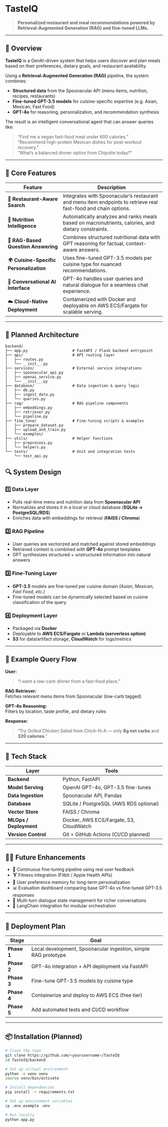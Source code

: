 # TasteIQ

> **Personalized restaurant and meal recommendations powered by Retrieval-Augmented Generation (RAG) and fine-tuned LLMs.**

---

## 🧠 Overview

**TasteIQ** is a GenAI-driven system that helps users discover and plan meals based on their preferences, dietary goals, and restaurant availability.

Using a **Retrieval-Augmented Generation (RAG)** pipeline, the system combines:
- **Structured data** from the Spoonacular API (menu items, nutrition, recipes, restaurants)
- **Fine-tuned GPT-3.5 models** for cuisine-specific expertise (e.g. Asian, Mexican, Fast Food)
- **GPT-4o** for reasoning, personalization, and recommendation synthesis  

The result is an intelligent conversational agent that can answer queries like:

> “Find me a vegan fast-food meal under 600 calories.”  
> “Recommend high-protein Mexican dishes for post-workout recovery.”  
> “What’s a balanced dinner option from Chipotle today?”

---

## 🧩 Core Features

| Feature | Description |
|----------|-------------|
| 🍔 **Restaurant-Aware Search** | Integrates with Spoonacular’s restaurant and menu item endpoints to retrieve real fast-food and chain options. |
| 🧬 **Nutrition Intelligence** | Automatically analyzes and ranks meals based on macronutrients, calories, and dietary constraints. |
| 🧠 **RAG-Based Question Answering** | Combines structured nutritional data with GPT reasoning for factual, context-aware answers. |
| 🌍 **Cuisine-Specific Personalization** | Uses fine-tuned GPT-3.5 models per cuisine type for nuanced recommendations. |
| 💬 **Conversational AI Interface** | GPT-4o handles user queries and natural dialogue for a seamless chat experience. |
| ☁️ **Cloud-Native Deployment** | Containerized with Docker and deployable on AWS ECS/Fargate for scalable serving. |

---

## 🧱 Planned Architecture

```plaintext
backend/
├── app.py                    # FastAPI / Flask backend entrypoint
├── api/                      # API routing layer
│   ├── routes.py
│   └── __init__.py
├── services/                 # External service integrations
│   ├── spoonacular_api.py
│   ├── openai_service.py
│   └── __init__.py
├── database/                 # Data ingestion & query logic
│   ├── db.py
│   ├── ingest_data.py
│   └── queries.py
├── rag/                      # RAG pipeline components
│   ├── embeddings.py
│   ├── retriever.py
│   └── pipeline.py
├── fine_tune/                # Fine-tuning scripts & examples
│   ├── prepare_dataset.py
│   ├── upload_and_train.py
│   └── examples/
├── utils/                    # Helper functions
│   ├── preprocess.py
│   └── helpers.py
└── tests/                    # Unit and integration tests
    └── test_api.py
```

## 🔍 System Design

### 1️⃣ Data Layer
- Pulls real-time menu and nutrition data from **Spoonacular API**  
- Normalizes and stores it in a local or cloud database (**SQLite → PostgreSQL/RDS**)  
- Enriches data with embeddings for retrieval (**FAISS / Chroma**)

### 2️⃣ RAG Pipeline
- User queries are vectorized and matched against stored embeddings  
- Retrieved context is combined with **GPT-4o** prompt templates  
- GPT synthesizes structured + unstructured information into natural answers

### 3️⃣ Fine-Tuning Layer
- **GPT-3.5** models are fine-tuned per cuisine domain *(Asian, Mexican, Fast Food, etc.)*  
- Fine-tuned models can be dynamically selected based on cuisine classification of the query

### 4️⃣ Deployment Layer
- Packaged via **Docker**  
- Deployable to **AWS ECS/Fargate** or **Lambda (serverless option)**  
- **S3** for data/artifact storage, **CloudWatch** for logs/metrics

---

## 🧮 Example Query Flow

**User:**  
> “I want a low-carb dinner from a fast-food place.”

**RAG Retriever:**  
Fetches relevant menu items from Spoonacular (low-carb tagged)

**GPT-4o Reasoning:**  
Filters by location, taste profile, and dietary rules

**Response:**  
> “Try *Grilled Chicken Salad* from Chick-fil-A — only **8g net carbs** and **320 calories**.”

---

## 🧰 Tech Stack

| Layer | Tools |
|-------|-------|
| **Backend** | Python, FastAPI |
| **Model Serving** | OpenAI GPT-4o, GPT-3.5 fine-tunes |
| **Data Ingestion** | Spoonacular API, Pandas |
| **Database** | SQLite / PostgreSQL (AWS RDS optional) |
| **Vector Store** | FAISS / Chroma |
| **MLOps / Deployment** | Docker, AWS ECS/Fargate, S3, CloudWatch |
| **Version Control** | Git + GitHub Actions (CI/CD planned) |

---

## 🧑‍🍳 Future Enhancements
- 🔁 Continuous fine-tuning pipeline using real user feedback  
- 🏋️ Fitness integration (Fitbit / Apple Health APIs)  
- 🧠 User preference memory for long-term personalization  
- 📊 Evaluation dashboard comparing base GPT-4o vs fine-tuned GPT-3.5 responses  
- 💬 Multi-turn dialogue state management for richer conversations  
- 🧩 LangChain integration for modular orchestration  

---

## 🚀 Deployment Plan

| Stage | Goal |
|--------|------|
| **Phase 1** | Local development, Spoonacular ingestion, simple RAG prototype |
| **Phase 2** | GPT-4o integration + API deployment via FastAPI |
| **Phase 3** | Fine-tune GPT-3.5 models by cuisine type |
| **Phase 4** | Containerize and deploy to AWS ECS (free tier) |
| **Phase 5** | Add automated tests and CI/CD workflow |

---

## 📦 Installation (Planned)

```bash
# Clone the repo
git clone https://github.com/<yourusername>/TasteIQ
cd TasteIQ/backend

# Set up virtual environment
python -m venv venv
source venv/bin/activate

# Install dependencies
pip install -r requirements.txt

# Set up environment variables
cp .env.example .env

# Run locally
python app.py
